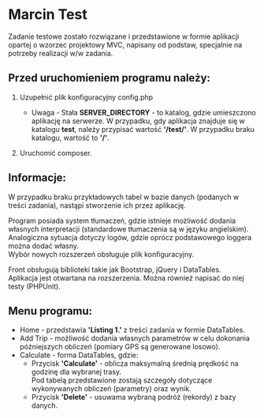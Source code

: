 # Marcin Test
Zadanie testowe zostało rozwiązane i przedstawione w formie aplikacji opartej o wzorzec projektowy MVC, napisany od podstaw, specjalnie na potrzeby realizacji w/w zadania.

## Przed uruchomieniem programu należy:

1. Uzupełnić plik konfiguracyjny config.php

	* Uwaga - Stała **SERVER_DIRECTORY** - to katalog, gdzie umieszczono aplikację na serwerze. 
W przypadku, gdy aplikacja znajduje się w katalogu **test**, należy przypisać wartość **'/test/'**. W przypadku braku katalogu, wartość to **'/'**.

2. Uruchomić composer.

## Informacje:
 W przypadku braku przykładowych tabel w bazie danych (podanych w treści zadania), nastąpi stworzenie ich przez aplikację.

 Program posiada system tłumaczeń, gdzie istnieje możliwość dodania własnych interpretacji (standardowe tłumaczenia są w języku angielskim).
 Analogiczna sytuacja dotyczy logów, gdzie oprócz podstawowego loggera można dodać własny.  
Wybór nowych rozszerzeń obsługuje plik konfiguracyjny.

Front obsługują biblioteki takie jak Bootstrap, jQuery i DataTables.  
Aplikacja jest otwartana na rozszerzenia.  Można również napisać do niej testy (PHPUnit).

## Menu programu:
* Home - przedstawia **'Listing 1.'** z treści zadania w formie DataTables. 
* Add Trip - możliwość dodania własnych parametrów w celu dokonania późniejszych obliczeń (pomiary GPS są generowane losowo).
* Calculate - forma DataTables, gdzie:  
    * Przycisk **'Calculate'** - oblicza maksymalną średnią prędkość na godzinę dla wybranej trasy.  
	Pod tabelą przedstawione zostają szczegóły dotyczące wykonywanych obliczeń (parametry) oraz wynik. 
    * Przycisk **'Delete'** -  usuwama wybraną podróż (rekordy) z bazy danych. 
